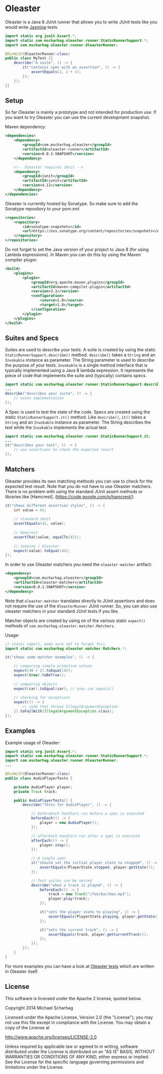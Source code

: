 Oleaster
=====

Oleaster is a Java 8 JUnit runner that allows you to write JUnit tests like you would write [Jasmine](http://jasmine.github.io/) tests.

```java
import static org.junit.Assert.*;
import static com.mscharhag.oleaster.runner.StaticRunnerSupport.*;
import com.mscharhag.oleaster.runner.OleasterRunner;

@RunWith(OleasterRunner.class)
public class MyTest {{
	describe("A suite", () -> {
		it("contains spec with an assertion", () -> {
			assertEquals(2, 1 + 1);
		});
	});
}}
```

## Setup

So far Oleaster is mainly a prototype and not intended for production use.
If you want to try Oleaster you can use the current development snapshot.

Maven dependency:
```xml
<dependencies>
	<dependency>
		<groupId>com.mscharhag.oleaster</groupId>
		<artifactId>oleaster-runner</artifactId>
		<version>0.0.1-SNAPSHOT</version>
	</dependency>

	<!-- Oleaster requires JUnit -->
	<dependency>
		<groupId>junit</groupId>
		<artifactId>junit</artifactId>
		<version>4.11</version>
	</dependency>
</dependencies>
```

Oleaster is currently hosted by Sonatype. So make sure to add the Sonatype repository to your pom.xml
```xml
<repositories>
	<repository>
		<id>sonatype-snapshots</id>
		<url>https://oss.sonatype.org/content/repositories/snapshots</url>
	</repository>
</repositories>
```

Do not forget to set the Java version of your project to Java 8 (for using Lambda expressions).
In Maven you can do this by using the Maven compiler plugin:
```xml
<build>
	<plugins>
		<plugin>
			<groupId>org.apache.maven.plugins</groupId>
			<artifactId>maven-compiler-plugin</artifactId>
			<version>3.1</version>
			<configuration>
				<source>1.8</source>
				<target>1.8</target>
			</configuration>
		</plugin>
	</plugins>
</build>
```

## Suites and Specs

Suites are used to describe your tests. A suite is created by using the static `StaticRunnerSupport.describe()` method.
`describe()` takes a `String` and an `Invokable` instance as parameter. The String parameter is used to describe the purpose of your tests.
`Invokable` is a single method interface that is typically implemented using a Java 8 lambda expression. It represents
the piece of code that implements the suite and (typically) contains specs.

```java
import static com.mscharhag.oleaster.runner.StaticRunnerSupport.describe;
...
describe("describes your suite", () -> {
	// suite implementation
});
```

A Spec is used to test the state of the code. Specs are created using the static `StaticRunnerSupport.it()` method. Like `describe()`,
`it()` takes a `String` and an `Invokable` instance as parameter. The String describes the test while the `Invokable` implements the
actual test.

```java
import static com.mscharhag.oleaster.runner.StaticRunnerSupport.it;
...
it("describes your test", () -> {
	// use assertions to check the expected result
});
```

## Matchers

Oleaster provides its own matching methods you can use to check for the expected test result. Note that you do not have 
to use Oleaster matchers. There is no problem with using the standard JUnit assert methods or libraries like [Hamcrest].
(https://code.google.com/p/hamcrest/).

```java
it("shows different assertion styles", () -> {
	int value = 42;
	
	// standard JUnit
	assertEquals(42, value);
	 
	// Hamcrest
	assertThat(value, equalTo(42));
	 
	// Jasmine / Oleaster
	expect(value).toEqual(42); 
});
```

In order to use Oleaster matchers you need the `oleaster-matcher` artifact:
```xml
<dependency>
	<groupId>com.mscharhag.oleaster</groupId>
	<artifactId>oleaster-matcher</artifactId>
	<version>0.0.1-SNAPSHOT</version>
</dependency>
```
Note that `oleaster-matcher` translates directly to JUnit assertions and does not require the use of the `OleasterRunner` JUnit runner.
So, you can also use oleaster matchers in your standard JUnit tests if you like.

Matcher objects are created by using on of the various static `expect()` methods of `com.mscharhag.oleaster.matcher.Matchers`. 
 
Usage:
```java
// static import, make sure not to forget this
import static com.mscharhag.oleaster.matcher.Matchers.*;

it("shows some matcher examples", () -> {

	// comparing simple primitive values
	expect(40 + 2).toEqual(42); 
	expect(true).toBeTrue();
	
	// comparing objects
	expect(car).toEqual(car); // uses car.equals()
	
	// checking for exceptions
	expect(() -> {
		// code that throws IllegalArgumentException
	}).toFailWith(IllegalArgumentException.class);
});
```

## Examples

Example usage of Oleaster:

```java
import static org.junit.Assert.*;
import static com.mscharhag.oleaster.runner.StaticRunnerSupport.*;
import com.mscharhag.oleaster.runner.OleasterRunner;
...

@RunWith(OleasterRunner.class)
public class AudioPlayerTests {

	private AudioPlayer player;
	private Track track;

	public AudioPlayerTests() {
		describe("Tests for AudioPlayer", () -> {

			// beforeEach handlers run before a spec is executed
			beforeEach(() -> {
				player = new AudioPlayer();
			});

			// afterEach handlers run after a spec is executed
			afterEach(() -> {
				player.stop();
			});

			// A simple spec
			it("should set the initial player state to stopped", () -> {
				assertEquals(PlayerState.stopped, player.getState());
			});

			// Test suites can be nested
			describe("when a track is played", () -> {
				beforeEach(() -> {
					track = new Track("/foo/bar/baz.mp3");
					player.play(track);
				});

				it("sets the player state to playing", () -> {
					assertEquals(PlayerState.playing, player.getState());
				});

				it("sets the current track", () -> {
					assertEquals(track, player.getCurrentTrack());
				});
			});
		});
	}
}
```

For more examples you can have a look at [Oleaster tests](https://github.com/mscharhag/oleaster/tree/master/oleaster-runner/src/test/java/com/mscharhag/oleaster/runner) which are written in Oleaster itself.

## License

This software is licensed under the Apache 2 license, quoted below.

Copyright 2014 Michael Scharhag

Licensed under the Apache License, Version 2.0 (the "License");
you may not use this file except in compliance with the License.
You may obtain a copy of the License at

http://www.apache.org/licenses/LICENSE-2.0

Unless required by applicable law or agreed to in writing, software
distributed under the License is distributed on an "AS IS" BASIS,
WITHOUT WARRANTIES OR CONDITIONS OF ANY KIND, either express or implied.
See the License for the specific language governing permissions and
limitations under the License.